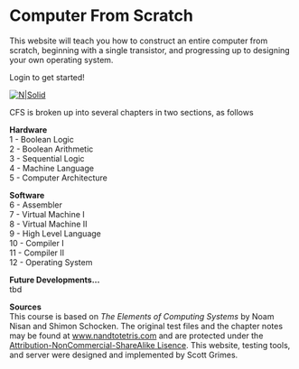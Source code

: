 # Computer From Scratch

This website will teach you how to construct an entire computer from scratch, beginning with a single transistor, and progressing up to designing your own operating system.

Login to get started!

[![N|Solid](https://nodejs.org/static/images/logo.svg)](https://nodejs.org/static/images/logo.svg)

CFS is broken up into several chapters in two sections, as follows

**Hardware**  
1 - Boolean Logic  
2 - Boolean Arithmetic  
3 - Sequential Logic  
4 - Machine Language  
5 - Computer Architecture  

**Software**  
 6 - Assembler  
 7 - Virtual Machine I  
 8 - Virtual Machine II  
 9 - High Level Language  
 10 - Compiler I  
 11 - Compiler II  
 12 - Operating System  

**Future Developments...**  
tbd




**Sources**  
This course is based on *The Elements of Computing Systems* by Noam Nisan and Shimon Schocken. The original test files and the chapter notes may be found at www.nandtotetris.com and are protected under the [Attribution-NonCommercial-ShareAlike Lisence](https://creativecommons.org/licenses/by-nc-sa/3.0/). This website, testing tools, and server were designed and implemented by Scott Grimes.
